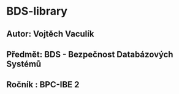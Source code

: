 # BDS-library

## Autor:   Vojtěch Vaculík
## Předmět: BDS - Bezpečnost Databázových Systémů
## Ročník : BPC-IBE 2

